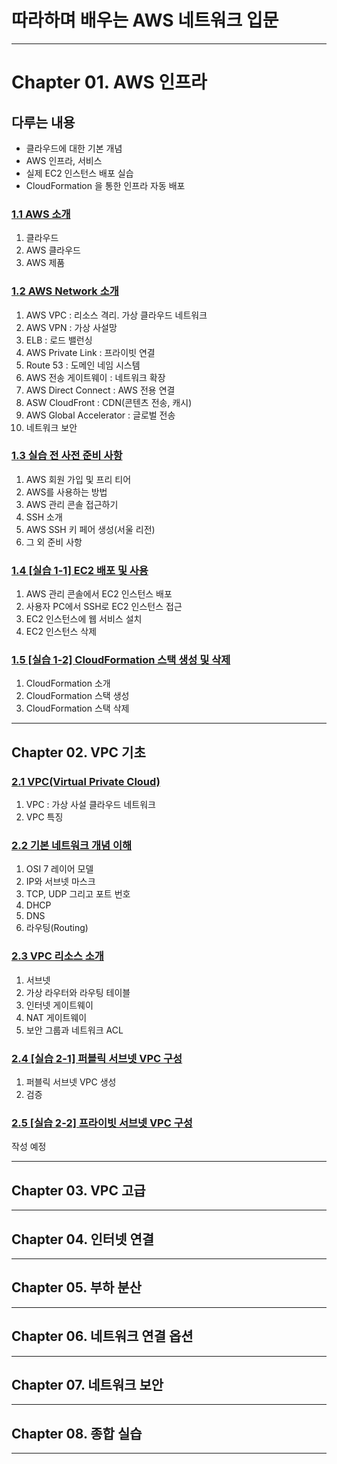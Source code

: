 
# 따라하며 배우는 AWS 네트워크 입문

---

# Chapter 01. AWS 인프라

## 다루는 내용
- 클라우드에 대한 기본 개념
- AWS 인프라, 서비스
- 실제 EC2 인스턴스 배포 실습
- CloudFormation 을 통한 인프라 자동 배포

### <a href="Chapter 01. AWS 인프라/1.1 AWS 소개.md" target="_blank">1.1 AWS 소개</a>
1) 클라우드
2) AWS 클라우드
3) AWS 제품

### <a href="Chapter 01. AWS 인프라/1.2 AWS Network 소개.md" target="_blank">1.2 AWS Network 소개</a>
1) AWS VPC : 리소스 격리. 가상 클라우드 네트워크
2) AWS VPN : 가상 사설망
3) ELB : 로드 밸런싱
4) AWS Private Link : 프라이빗 연결
5) Route 53 : 도메인 네임 시스템
6) AWS 전송 게이트웨이 : 네트워크 확장
7) AWS Direct Connect : AWS 전용 연결
8) ASW CloudFront : CDN(콘텐츠 전송, 캐시)
9) AWS Global Accelerator : 글로벌 전송
10) 네트워크 보안

### <a href="Chapter 01. AWS 인프라/1.3 실습 전 사전 준비 사항.md" target="_blank">1.3 실습 전 사전 준비 사항</a>
1) AWS 회원 가입 및 프리 티어
2) AWS를 사용하는 방법
3) AWS 관리 콘솔 접근하기
4) SSH 소개
5) AWS SSH 키 페어 생성(서울 리전)
6) 그 외 준비 사항

### <a href="Chapter 01. AWS 인프라/1.4 [실습 1-1] EC2 배포 및 사용.md" target="_blank">1.4 [실습 1-1] EC2 배포 및 사용</a>
1) AWS 관리 콘솔에서 EC2 인스턴스 배포
2) 사용자 PC에서 SSH로 EC2 인스턴스 접근
3) EC2 인스턴스에 웹 서비스 설치
4) EC2 인스턴스 삭제

### <a href="Chapter 01. AWS 인프라/1.5 [실습 1-2] CloudFormation 스택 생성 및 삭제.md" target="_blank">1.5 [실습 1-2] CloudFormation 스택 생성 및 삭제</a>
1) CloudFormation 소개
2) CloudFormation 스택 생성
3) CloudFormation 스택 삭제

---

## Chapter 02. VPC 기초

### <a href="Chapter 02. VPC 기초/2.1 VPC(Virtual Private Cloud).md" target="_blank">2.1 VPC(Virtual Private Cloud)</a>
1) VPC : 가상 사설 클라우드 네트워크
2) VPC 특징

### <a href="Chapter 02. VPC 기초/2.2 기본 네트워크 개념 이해.md" target="_blank">2.2 기본 네트워크 개념 이해</a>
1) OSI 7 레이어 모델
2) IP와 서브넷 마스크
3) TCP, UDP 그리고 포트 번호
4) DHCP
5) DNS
6) 라우팅(Routing)

### <a href="Chapter 02. VPC 기초/2.3 VPC 리소스 소개.md" target="_blank">2.3 VPC 리소스 소개</a>
1) 서브넷
2) 가상 라우터와 라우팅 테이블
3) 인터넷 게이트웨이
4) NAT 게이트웨이
5) 보안 그룹과 네트워크 ACL

### <a href="Chapter 02. VPC 기초/2.4 [실습 2-1] 퍼블릭 서브넷 VPC 구성.md" target="_blank">2.4 [실습 2-1] 퍼블릭 서브넷 VPC 구성</a>
1) 퍼블릭 서브넷 VPC 생성
2) 검증

### <a href="Chapter 02. VPC 기초/2.5 [실습 2-2] 프라이빗 서브넷 VPC 구성.md" target="_blank">2.5 [실습 2-2] 프라이빗 서브넷 VPC 구성</a>
작성 예정

---

## Chapter 03. VPC 고급

---

## Chapter 04. 인터넷 연결

---

## Chapter 05. 부하 분산

---

## Chapter 06. 네트워크 연결 옵션

---

## Chapter 07. 네트워크 보안

---

## Chapter 08. 종합 실습

---
